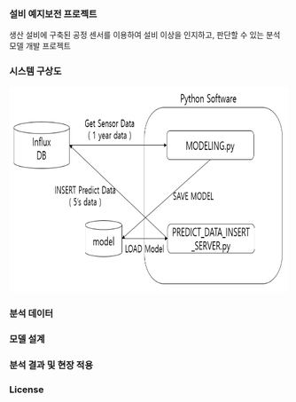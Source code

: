 ### 설비 예지보전 프로젝트
생산 설비에 구축된 공정 센서를 이용하여 설비 이상을 인지하고, 판단할 수 있는 분석 모델 개발 프로젝트

### 시스템 구상도
<img src=https://github.com/jsr0904/MyProject-2020/blob/main/%EC%84%A4%EB%B9%84%20%EC%98%88%EC%A7%80%EB%B3%B4%EC%A0%84%20%EB%AA%A8%EB%8D%B8%20%EA%B0%9C%EB%B0%9C%20%ED%94%84%EB%A1%9C%EC%A0%9D%ED%8A%B8/%EC%8B%9C%EC%8A%A4%ED%85%9C%20%EA%B5%AC%EC%83%81%EB%8F%84.png width="700" height="370">

### 분석 데이터

### 모델 설계

### 분석 결과 및 현장 적용
  
### License

